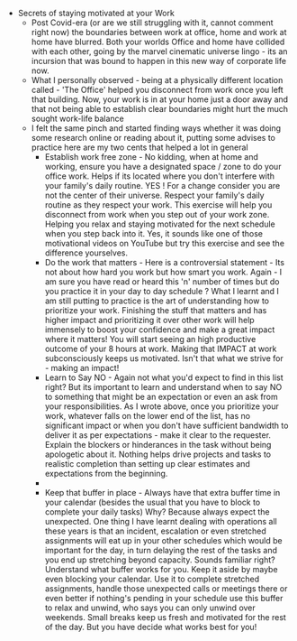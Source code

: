 - Secrets of staying motivated at your Work
	- Post Covid-era (or are we still struggling with it, cannot comment right now) the boundaries between work at office, home and work at home have blurred. Both  your worlds Office and home have collided with each other, going by the marvel cinematic universe lingo - its an incursion that was bound to happen in this new way of corporate life now.
	- What I personally observed - being at a physically different location called - 'The Office' helped you disconnect from work once you left that building. Now, your work is in at your home just a door away and that not being able to establish clear boundaries might hurt the much sought work-life balance
	- I felt the same pinch and started finding ways whether it was doing some research online or reading about it, putting some advises to practice here are my two cents that helped a lot in general
		- Establish work free zone - No kidding, when at home and working, ensure you have a designated space / zone to do your office work. Helps if its located where you don't interfere with your family's daily routine. YES ! For a change consider you are not the center of their universe. Respect your family's daily routine as they respect your work.
		  This exercise will help you  disconnect from work when you step out of your work zone. Helping you relax and staying motivated for the next schedule when you step back into it. Yes, it sounds like one of those motivational videos on YouTube but try this exercise and see the difference yourselves.
		- Do the work that matters - Here is a controversial statement - Its not about how hard you work  but how smart you work. Again - I am sure you have read or heard this 'n' number of times but do you practice it in your day to day schedule ? What I learnt and I am still putting to practice is the art of understanding how to prioritize your work. Finishing the stuff that matters and has higher impact and prioritizing it over other work will help immensely to boost your confidence and make a great impact where it matters! You will start seeing an high productive outcome of your 8 hours at work. Making that IMPACT at work subconsciously keeps us motivated. Isn't that what we strive for - making an impact!
		- Learn to Say NO - Again not what you'd expect to find in this list right? But its important to learn and understand when to say NO to something that might be an expectation or even an ask from your responsibilities. As I wrote above, once you prioritize your work, whatever falls on the lower end of the list, has no significant impact or when you don't have sufficient bandwidth to deliver it as per expectations - make it clear to the requester. Explain the blockers or hinderances in the task without being apologetic about it. Nothing helps drive projects and tasks to realistic completion than setting up clear estimates and expectations from the beginning.
		-
		- Keep that buffer in place - Always have that extra buffer time in your calendar (besides the usual that you have to block to complete your daily tasks) Why? Because always expect the unexpected. One thing I have learnt dealing with operations all these years is that an incident, escalation or even stretched assignments will eat up in your other schedules which would be important for the day, in turn delaying the rest of the tasks and you end up stretching beyond capacity. Sounds familiar right? Understand what buffer works for you. Keep it aside by maybe even blocking your calendar. Use it to complete stretched assignments, handle those unexpected calls or meetings there or even better if nothing's pending in your schedule use this buffer to relax and unwind, who says you can only unwind over weekends. Small breaks keep us fresh and motivated for the rest of the day. But you have decide what works best for you!